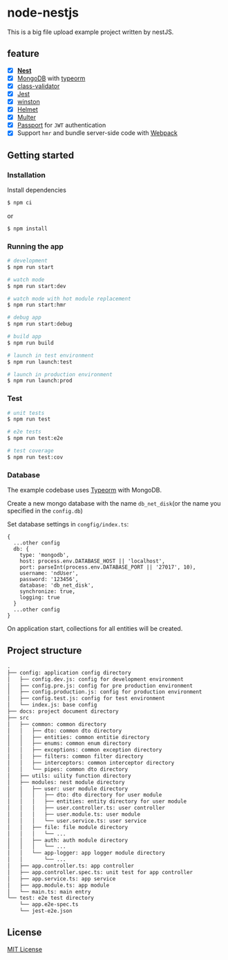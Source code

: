 # node-nestjs

This is a big file upload example project written by nestJS.

## feature

* [x] **[Nest](https://github.com/nestjs/nest)**
* [x] [MongoDB](https://www.mongodb.com/) with [typeorm](https://github.com/typeorm/typeorm)
* [X] [class-validator](https://github.com/typestack/class-validator)
* [x] [Jest](https://github.com/facebook/jest)
* [x] [winston](https://github.com/winstonjs/winston)
* [x] [Helmet](https://github.com/helmetjs/helmet)
* [x] [Multer](https://github.com/expressjs/multer)
* [x] [Passport](https://github.com/jaredhanson/passport) for `JWT` authentication 
* [x] Support `hmr` and bundle server-side code with [Webpack](https://github.com/webpack/webpack)

## Getting started

### Installation

Install dependencies
```bash
$ npm ci
```
or
```bash
$ npm install
```

### Running the app

```bash
# development
$ npm run start

# watch mode
$ npm run start:dev

# watch mode with hot module replacement 
$ npm run start:hmr

# debug app
$ npm run start:debug

# build app
$ npm run build

# launch in test environment
$ npm run launch:test

# launch in production environment
$ npm run launch:prod
```

### Test

```bash
# unit tests
$ npm run test

# e2e tests
$ npm run test:e2e

# test coverage
$ npm run test:cov
```

### Database

The example codebase uses [Typeorm](http://typeorm.io/) with MongoDB.

Create a new mongo database with the name `db_net_disk`(or the name you specified in the `config.db`)

Set database settings in `congfig/index.ts`:

```typesctipt
{
  ...other config
  db: {
    type: 'mongodb',
    host: process.env.DATABASE_HOST || 'localhost',
    port: parseInt(process.env.DATABASE_PORT || '27017', 10),
    username: 'ndUser',
    password: '123456',
    database: 'db_net_disk',
    synchronize: true,
    logging: true
  }
  ...other config
}
```

On application start, collections for all entities will be created.

## Project structure

```txt
.
├── config: application config directory
│   ├── config.dev.js: config for development environment
│   ├── config.pre.js: config for pre production environment
│   ├── config.production.js: config for production environment
│   ├── config.test.js: config for test environment
│   └── index.js: base config
├── docs: project document directory
├── src
│   ├── common: common directory
│   │   ├── dto: common dto directory
│   │   ├── entities: common entitie directory
│   │   ├── enums: common enum directory
│   │   ├── exceptions: common exception directory
│   │   ├── filters: common filter directory
│   │   ├── interceptors: common interceptor directory
│   │   └── pipes: common dto directory
│   ├── utils: uility function directory
│   ├── modules: nest module directory
│   │   ├── user: user module directory
│   │   │   ├── dto: dto directory for user module
│   │   │   ├── entities: entity directory for user module
│   │   │   ├── user.controller.ts: user controller
│   │   │   ├── user.module.ts: user module
│   │   │   └── user.service.ts: user service
│   │   ├── file: file module directory
│   │   │   └── ...
│   │   ├── auth: auth module directory
│   │   │   └── ...
│   │   └── app-logger: app logger module directory
│   │       └── ...
│   ├── app.controller.ts: app controller
│   ├── app.controller.spec.ts: unit test for app controller
│   ├── app.service.ts: app service
│   ├── app.module.ts: app module
│   └── main.ts: main entry
└── test: e2e test directory
    └── app.e2e-spec.ts
    └── jest-e2e.json
```

## License

[MIT License](https://github.com/KyLeoHC/node-nestjs/blob/master/LICENSE)
